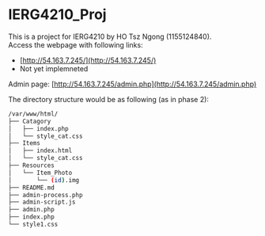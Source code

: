 # IERG4210_Proj
This is a project for IERG4210 by HO Tsz Ngong (1155124840).\
Access the webpage with following links:
- [http://54.163.7.245/](http://54.163.7.245/)
- Not yet implemneted


Admin page: [http://54.163.7.245/admin.php](http://54.163.7.245/admin.php)


The directory structure would be as following (as in phase 2):
```bash
/var/www/html/
├── Catagory
│   ├── index.php
│   └── style_cat.css
├── Items
│   ├── index.html
│   └── style_cat.css
├── Resources
│   └── Item_Photo
│       └── (id).img
├── README.md
├── admin-process.php
├── admin-script.js
├── admin.php
├── index.php
└── style1.css
```
